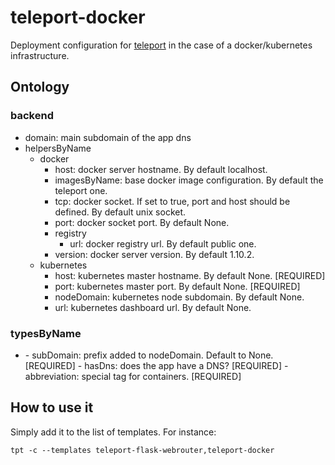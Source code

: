 # teleport-docker
Deployment configuration for [teleport](https://github.com/snipsco/teleport) in the case of a docker/kubernetes infrastructure.

## Ontology
### backend
- domain: main subdomain of the app dns
- helpersByName
  - docker
    - host: docker server hostname. By default localhost.
    - imagesByName: base docker image configuration. By default the teleport one.
    - tcp: docker socket. If set to true, port and host should be defined. By default unix socket.
    - port: docker socket port. By default None.
    - registry
      - url: docker registry url. By default public one.
    - version: docker server version. By default 1.10.2.
  - kubernetes
    - host: kubernetes master hostname. By default None. [REQUIRED]
    - port: kubernetes master port. By default None. [REQUIRED]
    - nodeDomain: kubernetes node subdomain. By default None.
    - url: kubernetes dashboard url. By default None.

### typesByName
- <key>
  - subDomain: prefix added to nodeDomain. Default to None. [REQUIRED]
  - hasDns: does the app have a DNS? [REQUIRED]
  - abbreviation: special tag for containers. [REQUIRED]

## How to use it
Simply add it to the list of templates. For instance:
```
tpt -c --templates teleport-flask-webrouter,teleport-docker
```
